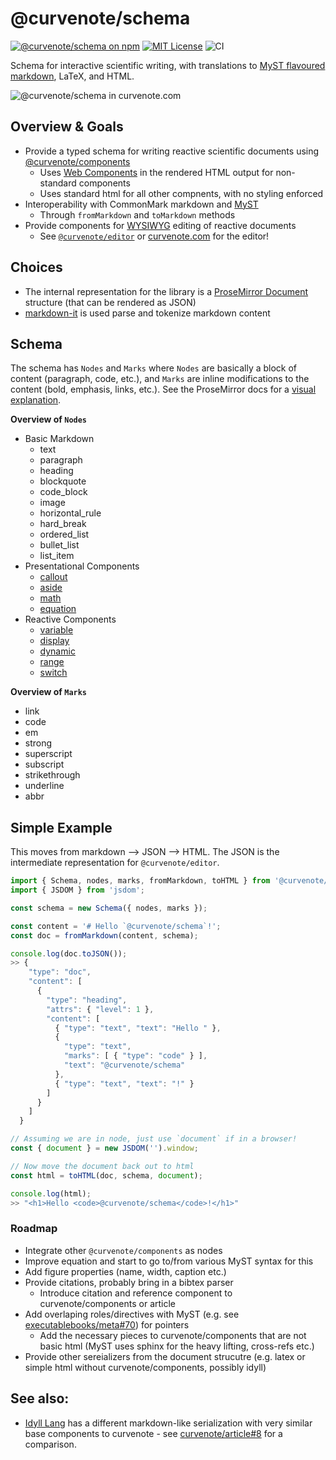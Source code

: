 # @curvenote/schema

[![@curvenote/schema on npm](https://img.shields.io/npm/v/@curvenote/schema.svg)](https://www.npmjs.com/package/@curvenote/schema)
[![MIT License](https://img.shields.io/badge/license-MIT-blue.svg)](https://github.com/curvenote/schema/blob/master/LICENSE)
![CI](https://github.com/curvenote/schema/workflows/CI/badge.svg)

Schema for interactive scientific writing, with translations to [MyST flavoured markdown](https://myst-parser.readthedocs.io/en/latest/), LaTeX, and HTML.

![@curvenote/schema in curvenote.com](https://github.com/curvenote/schema/raw/main/images/schema.gif)

## Overview & Goals

- Provide a typed schema for writing reactive scientific documents using [@curvenote/components](https://curvenote.dev)
  - Uses [Web Components](https://developer.mozilla.org/en-US/docs/Web/Web_Components) in the rendered HTML output for non-standard components
  - Uses standard html for all other compnents, with no styling enforced
- Interoperability with CommonMark markdown and [MyST](https://github.com/executablebooks/markdown-it-myst)
  - Through `fromMarkdown` and `toMarkdown` methods
- Provide components for [WYSIWYG](https://en.wikipedia.org/wiki/WYSIWYG) editing of reactive documents
  - See [`@curvenote/editor`](https://github.com/curvenote/editor) or [curvenote.com](Curvenote.com) for the editor!

## Choices

- The internal representation for the library is a [ProseMirror Document](https://prosemirror.net/docs/guide/#doc) structure (that can be rendered as JSON)
- [markdown-it](https://github.com/markdown-it/markdown-it) is used parse and tokenize markdown content

## Schema

The schema has `Nodes` and `Marks` where `Nodes` are basically a block of content (paragraph, code, etc.), and `Marks` are inline modifications to the content (bold, emphasis, links, etc.). See the ProseMirror docs for a [visual explanation](https://prosemirror.net/docs/guide/#doc).

**Overview of `Nodes`**

- Basic Markdown
  - text
  - paragraph
  - heading
  - blockquote
  - code_block
  - image
  - horizontal_rule
  - hard_break
  - ordered_list
  - bullet_list
  - list_item
- Presentational Components
  - [callout](https://curvenote.dev/article/callout)
  - [aside](https://curvenote.dev/article/aside)
  - [math](https://curvenote.dev/article/math)
  - [equation](https://curvenote.dev/article/equation)
- Reactive Components
  - [variable](https://curvenote.dev/components/variable)
  - [display](https://curvenote.dev/components/display)
  - [dynamic](https://curvenote.dev/components/dynamic)
  - [range](https://curvenote.dev/components/range)
  - [switch](https://curvenote.dev/components/switch)

**Overview of `Marks`**

- link
- code
- em
- strong
- superscript
- subscript
- strikethrough
- underline
- abbr

## Simple Example

This moves from markdown --> JSON --> HTML. The JSON is the intermediate representation for `@curvenote/editor`.

```javascript
import { Schema, nodes, marks, fromMarkdown, toHTML } from '@curvenote/schema';
import { JSDOM } from 'jsdom';

const schema = new Schema({ nodes, marks });

const content = '# Hello `@curvenote/schema`!';
const doc = fromMarkdown(content, schema);

console.log(doc.toJSON());
>> {
    "type": "doc",
    "content": [
      {
        "type": "heading",
        "attrs": { "level": 1 },
        "content": [
          { "type": "text", "text": "Hello " },
          {
            "type": "text",
            "marks": [ { "type": "code" } ],
            "text": "@curvenote/schema"
          },
          { "type": "text", "text": "!" }
        ]
      }
    ]
  }

// Assuming we are in node, just use `document` if in a browser!
const { document } = new JSDOM('').window;

// Now move the document back out to html
const html = toHTML(doc, schema, document);

console.log(html);
>> "<h1>Hello <code>@curvenote/schema</code>!</h1>"
```

### Roadmap

- Integrate other `@curvenote/components` as nodes
- Improve equation and start to go to/from various MyST syntax for this
- Add figure properties (name, width, caption etc.)
- Provide citations, probably bring in a bibtex parser
  - Introduce citation and reference component to curvenote/components or article
- Add overlaping roles/directives with MyST (e.g. see [executablebooks/meta#70](https://github.com/executablebooks/meta/issues/70)) for pointers
  - Add the necessary pieces to curvenote/components that are not basic html (MyST uses sphinx for the heavy lifting, cross-refs etc.)
- Provide other sereializers from the document strucutre (e.g. latex or simple html without curvenote/components, possibly idyll)

## See also:

- [Idyll Lang](https://idyll-lang.org/) has a different markdown-like serialization with very similar base components to curvenote - see [curvenote/article#8](https://github.com/curvenote/article/issues/8) for a comparison.
